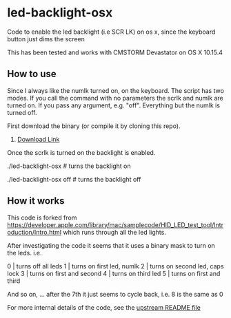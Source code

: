 # led-backlight-osx

Code to enable the led backlight (i.e SCR LK) on os x, since the keyboard button just dims the screen

This has been tested and works with CMSTORM Devastator on OS X 10.15.4

## How to use

Since I always like the numlk turned on, on the keyboard. The script has two modes. If you call the command with no parameters the scrlk and numlk are turned on. If you pass any argument, e.g. "off". Everything but the numlk is turned off.

First download the binary (or compile it by cloning this repo).

 1. [Download Link](/led-backlight-osx?raw=true)

Once the scrlk is turned on the backlight is enabled.

  ./led-backlight-osx # turns the backlight on
  
  ./led-backlight-osx off # turns the backlight off

## How it works

This code is forked from https://developer.apple.com/library/mac/samplecode/HID_LED_test_tool/Introduction/Intro.html which runs through all the led lights.

After investigating the code it seems that it uses a binary mask to turn on the leds. i.e.

   0  | turns off all leds
   1  | turns on first led, numlk
   2  | turns on second led, caps lock
   3  | turns on first and second
   4  | turns on third led
   5  | turns on first and third
   
And so on, ... after the 7th it just seems to cycle back, i.e. 8 is the same as 0

For more internal details of the code, see the [upstream README file](apple-code-readme.rst)
